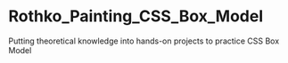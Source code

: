 # Rothko_Painting_CSS_Box_Model
Putting theoretical knowledge into hands-on projects to practice CSS Box Model
